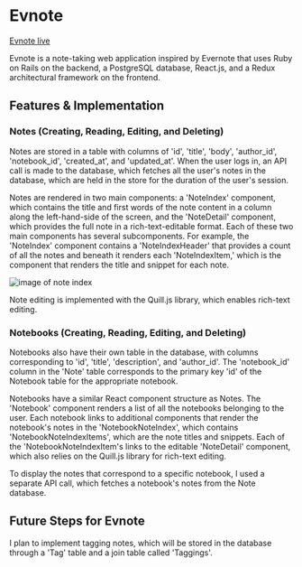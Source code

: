 # Evnote

[Evnote live][app]

[app]: http://evnote.herokuapp.com

Evnote is a note-taking web application inspired by Evernote that uses Ruby on Rails on the backend, a PostgreSQL database, React.js, and a Redux architectural framework on the frontend.

## Features & Implementation

### Notes (Creating, Reading, Editing, and Deleting)

Notes are stored in a table with columns of 'id', 'title', 'body', 'author_id', 'notebook_id', 'created_at', and 'updated_at'. When the user logs in, an API call is made to the database, which fetches all the user's notes in the database, which are held in the store for the duration of the user's session.

Notes are rendered in two main components: a 'NoteIndex' component, which contains the title and first words of the note content in a column along the left-hand-side of the screen, and the 'NoteDetail' component, which provides the full note in a rich-text-editable format. Each of these two main components has several subcomponents. For example, the 'NoteIndex' component contains a 'NoteIndexHeader' that provides a count of all the notes and beneath it renders each 'NoteIndexItem,' which is the component that renders the title and snippet for each note.

![image of note index](wireframes/home-logged-in.png)

Note editing is implemented with the Quill.js library, which enables rich-text editing.

### Notebooks (Creating, Reading, Editing, and Deleting)

Notebooks also have their own table in the database, with columns corresponding to 'id', 'title', 'description', and 'author_id'. The 'notebook_id' column in the 'Note' table corresponds to the primary key 'id' of the Notebook table for the appropriate notebook.

Notebooks have a similar React component structure as Notes. The 'Notebook' component renders a list of all the notebooks belonging to the user. Each notebook links to additional components that render the notebook's notes in the 'NotebookNoteIndex', which contains 'NotebookNoteIndexItems', which are the note titles and snippets. Each of the 'NotebookNoteIndexItem's links to the editable 'NoteDetail' component, which also relies on the Quill.js library for rich-text editing.

To display the notes that correspond to a specific notebook, I used a separate API call, which fetches a notebook's notes from the Note database.

## Future Steps for Evnote

I plan to implement tagging notes, which will be stored in the database through a 'Tag' table and a join table called 'Taggings'.
